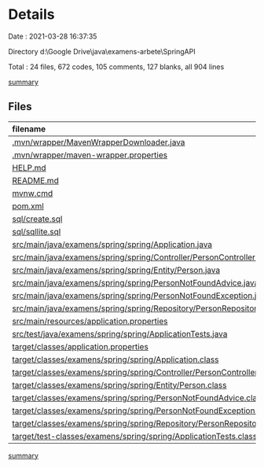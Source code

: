 # Details

Date : 2021-03-28 16:37:35

Directory d:\Google Drive\java\examens-arbete\SpringAPI

Total : 24 files,  672 codes, 105 comments, 127 blanks, all 904 lines

[summary](results.md)

## Files
| filename | language | code | comment | blank | total |
| :--- | :--- | ---: | ---: | ---: | ---: |
| [.mvn/wrapper/MavenWrapperDownloader.java](/.mvn/wrapper/MavenWrapperDownloader.java) | Java | 76 | 31 | 11 | 118 |
| [.mvn/wrapper/maven-wrapper.properties](/.mvn/wrapper/maven-wrapper.properties) | Properties | 2 | 0 | 1 | 3 |
| [HELP.md](/HELP.md) | Markdown | 6 | 0 | 4 | 10 |
| [README.md](/README.md) | Markdown | 1 | 0 | 0 | 1 |
| [mvnw.cmd](/mvnw.cmd) | Batch | 96 | 51 | 36 | 183 |
| [pom.xml](/pom.xml) | XML | 50 | 20 | 3 | 73 |
| [sql/create.sql](/sql/create.sql) | SQL | 12 | 0 | 7 | 19 |
| [sql/sqllite.sql](/sql/sqllite.sql) | SQL | 100 | 0 | 2 | 102 |
| [src/main/java/examens/spring/spring/Application.java](/src/main/java/examens/spring/spring/Application.java) | Java | 9 | 0 | 5 | 14 |
| [src/main/java/examens/spring/spring/Controller/PersonController.java](/src/main/java/examens/spring/spring/Controller/PersonController.java) | Java | 48 | 0 | 15 | 63 |
| [src/main/java/examens/spring/spring/Entity/Person.java](/src/main/java/examens/spring/spring/Entity/Person.java) | Java | 100 | 0 | 21 | 121 |
| [src/main/java/examens/spring/spring/PersonNotFoundAdvice.java](/src/main/java/examens/spring/spring/PersonNotFoundAdvice.java) | Java | 15 | 0 | 5 | 20 |
| [src/main/java/examens/spring/spring/PersonNotFoundException.java](/src/main/java/examens/spring/spring/PersonNotFoundException.java) | Java | 7 | 3 | 5 | 15 |
| [src/main/java/examens/spring/spring/Repository/PersonRepository.java](/src/main/java/examens/spring/spring/Repository/PersonRepository.java) | Java | 5 | 0 | 4 | 9 |
| [src/main/resources/application.properties](/src/main/resources/application.properties) | Properties | 6 | 0 | 1 | 7 |
| [src/test/java/examens/spring/spring/ApplicationTests.java](/src/test/java/examens/spring/spring/ApplicationTests.java) | Java | 9 | 0 | 5 | 14 |
| [target/classes/application.properties](/target/classes/application.properties) | Properties | 6 | 0 | 1 | 7 |
| [target/classes/examens/spring/spring/Application.class](/target/classes/examens/spring/spring/Application.class) | Java | 9 | 0 | 0 | 9 |
| [target/classes/examens/spring/spring/Controller/PersonController.class](/target/classes/examens/spring/spring/Controller/PersonController.class) | Java | 46 | 0 | 0 | 46 |
| [target/classes/examens/spring/spring/Entity/Person.class](/target/classes/examens/spring/spring/Entity/Person.class) | Java | 35 | 0 | 0 | 35 |
| [target/classes/examens/spring/spring/PersonNotFoundAdvice.class](/target/classes/examens/spring/spring/PersonNotFoundAdvice.class) | Java | 10 | 0 | 0 | 10 |
| [target/classes/examens/spring/spring/PersonNotFoundException.class](/target/classes/examens/spring/spring/PersonNotFoundException.class) | Java | 15 | 0 | 0 | 15 |
| [target/classes/examens/spring/spring/Repository/PersonRepository.class](/target/classes/examens/spring/spring/Repository/PersonRepository.class) | Java | 2 | 0 | 1 | 3 |
| [target/test-classes/examens/spring/spring/ApplicationTests.class](/target/test-classes/examens/spring/spring/ApplicationTests.class) | Java | 7 | 0 | 0 | 7 |

[summary](results.md)